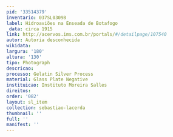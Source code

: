 ```yaml
---
pid: '33514379'
inventario: 037SL03098
label: Hidroaviões na Enseada de Botafogo
_data: circa 1915
link: http://acervos.ims.com.br/portals/#/detailpage/107540
autor: Autoria desconhecida
wikidata: 
largura: '180'
altura: '130'
tipo: Photograph
descricao: 
processo: Gelatin Silver Process
material: Glass Plate Negative
instituicao: Instituto Moreira Salles
direitos: 
order: '082'
layout: sl_item
collection: sebastiao-lacerda
thumbnail: ''
full: ''
manifest: ''
---
```

